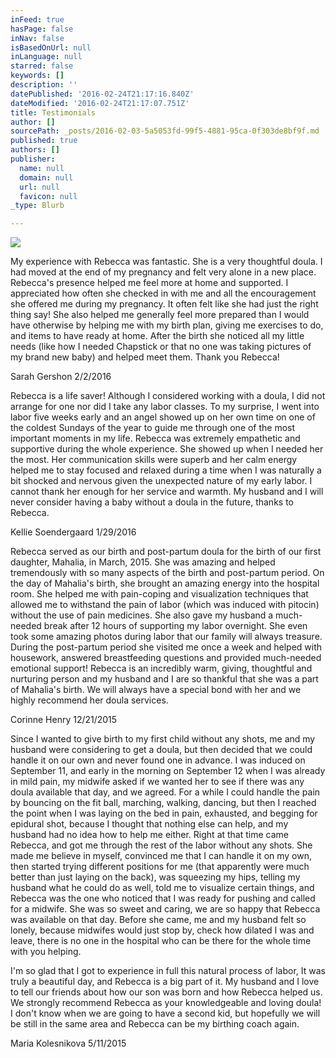 ```yaml
---
inFeed: true
hasPage: false
inNav: false
isBasedOnUrl: null
inLanguage: null
starred: false
keywords: []
description: ''
datePublished: '2016-02-24T21:17:16.840Z'
dateModified: '2016-02-24T21:17:07.751Z'
title: Testimonials
author: []
sourcePath: _posts/2016-02-03-5a5053fd-99f5-4881-95ca-0f303de8bf9f.md
published: true
authors: []
publisher:
  name: null
  domain: null
  url: null
  favicon: null
_type: Blurb

---
```

![](https://the-grid-user-content.s3-us-west-2.amazonaws.com/3a6b11e6-b40a-4326-a1dd-a1b07a0f734d.jpg)

My experience with Rebecca was fantastic.  She is a very thoughtful doula.  I had moved at the end of my pregnancy and felt very alone in a new place.  Rebecca's presence helped me feel more at home and supported.  I appreciated how often she checked in with me and all the encouragement she offered me during my pregnancy.  It often felt like she had just the right thing say!  She also helped me generally feel more prepared than I would have otherwise by helping me with my birth plan, giving me exercises to do, and items to have ready at home.  After the birth she noticed all my little needs (like how I needed Chapstick or that no one was taking pictures of my brand new baby) and helped meet them.  Thank you Rebecca!

Sarah Gershon 2/2/2016

Rebecca is a life saver! Although I considered working with a doula, I did not arrange for one nor did I take any labor classes. To my surprise, I went into labor five weeks early and an angel showed up on her own time on one of the coldest Sundays of the year to guide me through one of the most important moments in my life. Rebecca was extremely empathetic and supportive during the whole experience. She showed up when I needed her the most. Her communication skills were superb and her calm energy helped me to stay focused and relaxed during a time when I was naturally a bit shocked and nervous given the unexpected nature of my early labor. I cannot thank her enough for her service and warmth. My husband and I will never consider having a baby without a doula in the future, thanks to Rebecca.

Kellie Soendergaard 1/29/2016

Rebecca served as our birth and post-partum doula for the birth of our first daughter, Mahalia, in March, 2015\. She was amazing and helped tremendously with so many aspects of the birth and post-partum period. On the day of Mahalia's birth, she brought an amazing energy into the hospital room. She helped me with pain-coping and visualization techniques that allowed me to withstand the pain of labor (which was induced with pitocin) without the use of pain medicines. She also gave my husband a much-needed break after 12 hours of supporting my labor overnight. She even took some amazing photos during labor that our family will always treasure. During the post-partum period she visited me once a week and helped with housework, answered breastfeeding questions and provided much-needed emotional support! Rebecca is an incredibly warm, giving, thoughtful and nurturing person and my husband and I are so thankful that she was a part of Mahalia's birth. We will always have a special bond with her and we highly recommend her doula services.

Corinne Henry  12/21/2015

Since I wanted to give birth to my first child without any shots, me and my husband were considering to get a doula, but then decided that we could handle it on our own and never found one in advance. I was induced on September 11, and early in the morning on September 12 when I was already in mild pain, my midwife asked if we wanted her to see if there was any doula available that day, and we agreed. For a while I could handle the pain by bouncing on the fit ball, marching, walking, dancing, but then I reached the point when I was laying on the bed in pain, exhausted, and begging for epidural shot, because I thought that nothing else can help, and my husband had no idea how to help me either. Right at that time came Rebecca, and got me through the rest of the labor without any shots. She made me believe in myself, convinced me that I can handle it on my own, then started trying different positions for me (that apparently were much better than just laying on the back), was squeezing my hips, telling my husband what he could do as well, told me to visualize certain things, and Rebecca was the one who noticed that I was ready for pushing and called for a midwife. She was so sweet and caring, we are so happy that Rebecca was available on that day. Before she came, me and my husband felt so lonely, because midwifes would just stop by, check how dilated I was and leave, there is no one in the hospital who can be there for the whole time with you helping.

I'm so glad that I got to experience in full this natural process of labor, It was truly a beautiful day, and Rebecca is a big part of it. My husband and I love to tell our friends about how our son was born and how Rebecca helped us. We strongly recommend Rebecca as your knowledgeable and loving doula! I don't know when we are going to have a second kid, but hopefully we will be still in the same area and Rebecca can be my birthing coach again. 

Maria Kolesnikova    5/11/2015